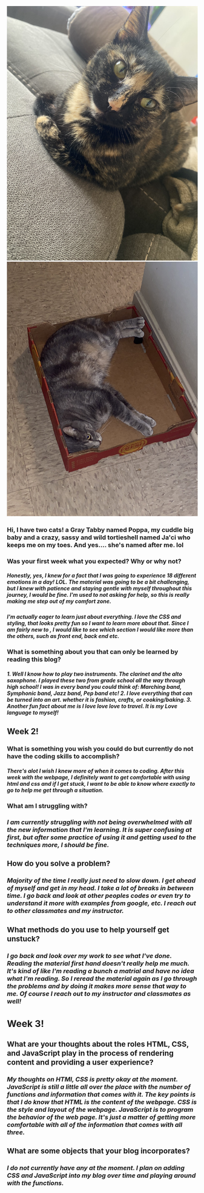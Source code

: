 <!doctype html>
<html lang="en-US">
  <head>
    <meta charset="utf-8" />
    <meta name="viewport" content="width=device-width" />
    <title> Welcome to Jacinta's World! </title>
    <link rel="stylesheet" href="styles.css" />
  </head>


![Ja'ci](./IMG_3006.jpeg)
![Poppa](./IMG_0314.jpeg)

<body>
<h3> Hi, I have two cats! a Gray Tabby named Poppa, my cuddle big baby and a crazy, sassy and wild tortieshell named Ja'ci who keeps me on my toes. And yes.... she's named after me. lol </h3>

<h3> Was your first week what you expected? Why or why not? </h3>
<h5> Honestly, yes, I knew for a fact that I was going to experience 18 different emotions in a day! LOL. The material was going to be a bit challenging, but I knew with patience and staying gentle with myself throughout this journey, I would be fine. I'm used to not asking for help, so this is really making me step out of my comfort zone. </h5>

<h5> I'm actually eager to learn just about everything. I love the CSS and styling, that looks pretty fun so I want to learn more about that. Since I am fairly new to , I would like to see which section I would like more than the others, such as front end, back end etc. </h5>

<h3> What is something about you that can only be learned by reading this blog? </h3>

<h5> 
1. Well I know how to play two instruments. The clarinet and the alto saxophone. I played these two from grade school all the way through high school! I was in every band you could think of: Marching band, Symphonic band, Jazz band, Pep band etc!
2. I love everything that can be turned into an art. whether it is fashion, crafts, or cooking/baking. 
3. Another fun fact about me is I love love love to travel. It is my Love language to myself! </h5>


<h2> Week 2! </h2>

<h3> What is something you wish you could do but currently do not have the coding skills to accomplish? </h3>
<h5> There's alot I wish I knew more of when it comes to coding. After this week with the webpage, I definitely want to get comfortable with using html and css and if I get stuck, I want to be able to know where exactly to go to help me get through a situation. </h5>

<h3> What am I struggling with?<h/3>
<h5> I am currently struggling with not being overwhelmed with all the new information that I'm learning. It is super confusing at first, but after some practice of using it and getting used to the techniques more, I should be fine.</h5>

<h3> How do you solve a problem? </h3>
<h5> Majority of the time I really just need to slow down. I get ahead of myself and get in my head. I take a lot of breaks in between time. I go back and look at other peoples codes or even try to understand it more with examples from google, etc. I reach out to other classmates and my instructor. </h5>

<h3> What methods do you use to help yourself get unstuck? </h3>
<h5> I go back and look over my work to see what I've done. Reading the material first hand doesn't really help me much. It's kind of like I'm reading a bunch a matrial and have no idea what I'm reading. So I reread the material again as I go through the problems and by doing it makes more sense that way to me. Of course I reach out to my instructor and classmates as well!</h5>

<h2>Week 3! </h2>

<h3> What are your thoughts about the roles HTML, CSS, and JavaScript play in the process of rendering content and providing a user experience? </h3>
<h5> My thoughts on HTMl, CSS is pretty okay at the moment. JavaScript is still a little all over the place with the number of functions and information that comes with it. The key points is that I do know that HTML is the content of the webpage. CSS is the style and layout of the webpage. JavaScript is to program the behavior of the web page. It's just a matter of getting more comfortable with all of the information that comes with all three.</h5>

<h3> What are some objects that your blog incorporates? </h3>
<h5> I do not currently have any at the moment. I plan on adding CSS and JavaScript into my blog over time and playing around with the functions. </h5>

 </body>
</html>